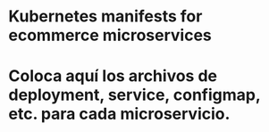 # Kubernetes manifests for ecommerce microservices
# Coloca aquí los archivos de deployment, service, configmap, etc. para cada microservicio.
